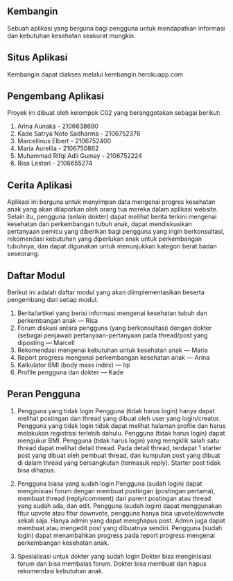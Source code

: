 ## Kembangin



Sebuah aplikasi yang berguna bagi pengguna untuk mendapatkan informasi dan kebutuhan kesehatan seakurat mungkin.

## Situs Aplikasi

Kembangin dapat diakses melalui kembangin.herokuapp.com

## Pengembang Aplikasi

Proyek ini dibuat oleh kelompok C02 yang beranggotakan sebagai berikut:

1. Arina Aunaka - 2106638690
2. Kade Satrya Noto Sadharma - 2106752376
3. Marcellinus Elbert - 2106752400
4. Maria Aurellia - 2106750862
5. Muhammad Rifqi Adli Gumay - 2106752224
6. Risa Lestari - 2106655274

## Cerita Aplikasi

Aplikasi ini berguna untuk menyimpan data mengenai progres kesehatan anak yang akan dilaporkan oleh orang tua mereka dalam aplikasi website. Selain itu, pengguna (selain dokter) dapat melihat berita terkini mengenai kesehatan dan perkembangan tubuh anak, dapat mendiskusikan pertanyaan pemicu yang diberikan bagi pengguna yang ingin berkonsultasi, rekomendasi kebutuhan yang diperlukan anak untuk perkembangan tubuhnya, dan dapat digunakan untuk menunjukkan kategori berat badan seseorang.

## Daftar Modul

Berikut ini adalah daftar modul yang akan diimplementasikan beserta pengembang dari setiap modul.

1. Berita/artikel yang berisi informasi mengenai kesehatan tubuh dan perkembangan anak — Risa
2. Forum diskusi antara pengguna (yang berkonsultasi) dengan dokter (sebagai penjawab pertanyaan-pertanyaan pada thread/post yang diposting — Marcell
3. Rekomendasi mengenai kebutuhan untuk kesehatan anak — Maria
4. Report progress mengenai perkembangan kesehatan anak — Arina
5. Kalkulator BMI (body mass index) — Iqi
6. Profile pengguna dan dokter — Kade

## Peran Pengguna

1. Pengguna yang tidak login
   Pengguna (tidak harus login) hanya dapat melihat postingan dan thread yang dibuat oleh user yang login/creator.
   Pengguna yang tidak login tidak dapat melihat halaman profile dan harus melakukan registrasi terlebih dahulu.
   Pengguna (tidak harus login) dapat mengukur BMI.
   Pengguna (tidak harus login) yang mengklik salah satu thread dapat melihat detail thread. Pada detail thread, terdapat 1 starter post yang dibuat oleh pembuat thread, dan kumpulan post yang dibuat di dalam thread yang bersangkutan (termasuk reply). Starter post tidak bisa dihapus.

2. Pengguna biasa yang sudah login
   Pengguna (sudah login) dapat menginisiasi forum dengan membuat postingan (postingan pertama), membuat thread (reply/comment) dari parent postingan atau thread yang sudah ada, dan edit.
   Pengguna (sudah login) dapat menggunakan fitur upvote atau fitur downvote, pengguna hanya bisa upvote/downvote sekali saja.
   Hanya admin yang dapat menghapus post. Admin juga dapat membuat atau mengedit post yang dibuatnya sendiri.
   Pengguna (sudah login) dapat menambahkan progress pada report progress mengenai perkembangan kesehatan anak.

3. Spesialisasi untuk dokter yang sudah login
   Dokter bisa menginisiasi forum dan bisa membalas forum.
   Dokter bisa membuat dan hapus rekomendasi kebutuhan anak.
